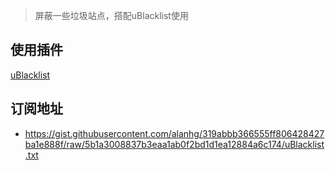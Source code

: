 > 屏蔽一些垃圾站点，搭配uBlacklist使用

## 使用插件

[uBlacklist](https://chrome.google.com/webstore/detail/ublacklist/pncfbmialoiaghdehhbnbhkkgmjanfhe?utm_source=chrome-ntp-icon)

## 订阅地址
- https://gist.githubusercontent.com/alanhg/319abbb366555ff806428427ba1e888f/raw/5b1a3008837b3eaa1ab0f2bd1d1ea12884a6c174/uBlacklist.txt
